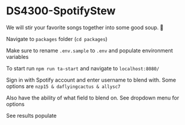 # DS4300-SpotifyStew
We will stir your favorite songs together into some good soup. 🥣 

Navigate to ```packages``` folder (```cd packages```)

Make sure to rename ```.env.sample``` to ```.env``` and populate environment variables

To start run ```npm run ta-start``` and navigate to ```localhost:8080/```

Sign in with Spotify account and enter username to blend with. Some options are ```nzp15 & daflyingcactus & allysc7```

Also have the ability of what field to blend on. See dropdown menu for options

See results populate 

